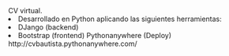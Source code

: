 <div> CV virtual.
  <li> Desarrollado en Python aplicando las siguientes herramientas: </li>
    <li> DJango (backend) </li>
    <li> Bootstrap (frontend)
Pythonanywhere (Deploy)
http://cvbautista.pythonanywhere.com/
</div>
